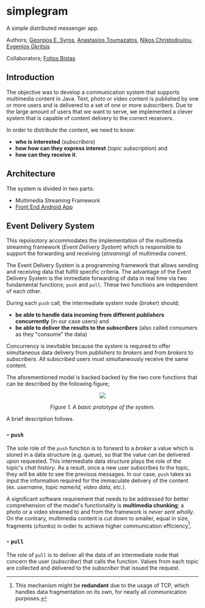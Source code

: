 # simplegram
A simple distributed messenger app.

Authors; [Georgios E. Syros](https://github.com/gsiros "Georgios E. Syros"), [Anastasios Toumazatos](https://github.com/toumazatos "Anastasios Toumazatos"), [Nikos Christodoulou](https://github.com/nikos-christodoulou "Nikos Christodoulou"), [Evgenios Gkritsis](https://github.com/eGkritsis "Evgenios Gkritsis")

Collaborators; [Fotios Bistas](https://github.com/FotiosBistas "Fotios Bistas") 

## Introduction

The objective was to develop a communication system that supports multimedia content in Java. Text, photo or video content is published by one or more users and is delivered to a set of one or more subscribers. Due to the large amount of users that we want to serve, we implemented a clever system that is capable of content delivery to the correct receivers. 

In order to distribute the content, we need to know: 
- **who is interested** (_subscribers_)
- **how how can they express interest** (_topic subscription_) and
- **how can they receive it**.

## Architecture

The system is divided in two parts:
- Multimedia Streaming Framework
- [Front End Android App](https://github.com/gsiros/simplegram-app "Front End Android App")

## Event Delivery System

This repoisotory accommodates the implementation of the multimedia streaming framework (_Event Delivery System_) which is responsible to support the forwarding and receiving (_streaming_) of multimedia conent. 

The Event Delivery System is a programming framework that allows sending and receiving data that fulfill specific criteria. The advantage of the Event Delivery System is the immediate forwarding of data in real time via two fundamental functions; `push` and `pull`. These two functions are independent of each other. 

During each `push` call, the intermediate system node (_broker_) should;
- **be able to handle data incoming from different _publishers_ concurrently** (in our case users) and
- **be able to deliver the results to the _subscribers_** (also called _consumers_ as they "consume" the data)

Concurrency is inevitable because the system is required to offer simultaneous data delivery from _publishers_ to _brokers_ and from _brokers_ to _subscribers_. All subscribed users must simultaneously receive the same content.

The aforementioned model is backed backed by the two core functions that can be described by the following figure;

<p align="center">
  <img src="https://user-images.githubusercontent.com/47118034/177747351-27c07f22-1789-4329-9f4a-5126231dce26.png" />
</p>

<p align="center">
  <i>Figure 1. A basic prototype of the system.</i> 
</p>

A brief description follows.

### - `push`

The sole role of the `push` function is to forward to a _broker_ a value which is stored in a data structure (e.g. queue), so that the value can be delivered upon requested. This intermediate data structure plays the role of the topic's _chat history_. As a result, once a new user subscribes to the topic, they will be able to see the previous messages. In our case, `push` takes as input the information required for the immaculate delivery of the content (ex. _username, topic name/id, video data, etc._). 

A significant software requirement that needs to be addressed for better comprehension of the model's functionality is **multimedia chunking**; a photo or a video streamed to and from the framework is *never sent wholly*. On the contrary, multimedia content is cut down to smaller, equal in size, fragments (_chunks_) in order to achieve higher communication efficiency[^1].

### - `pull`

The role of `pull` is to deliver all the data of an intermediate node that concern the user (_subscriber_) that calls the function. Values from each topic are collected and delivered to the _subscriber_ that issued the request. 

[^1]: This mechanism might be **redundant** due to the usage of TCP, which handles data fragmentation on its own, for nearly all communication purposes. 
